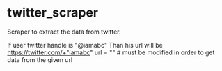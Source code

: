 # twitter_scraper
Scraper to extract the data from twitter.


If user twitter handle is "@iamabc"
Than his url will be https://twitter.com/+"iamabc"
url  = ""   # must be modified in order to get data from the given url
